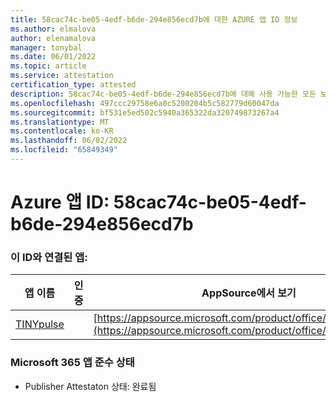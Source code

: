 ```yaml
---
title: 58cac74c-be05-4edf-b6de-294e856ecd7b에 대한 AZURE 앱 ID 정보
ms.author: elmalova
author: elenamalova
manager: tonybal
ms.date: 06/01/2022
ms.topic: article
ms.service: attestation
certification_type: attested
description: 58cac74c-be05-4edf-b6de-294e856ecd7b에 대해 사용 가능한 모든 보안 및 규정 준수 정보입니다.
ms.openlocfilehash: 497ccc29758e6a0c5200204b5c582779d60047da
ms.sourcegitcommit: bf531e5ed502c5940a365322da320749873267a4
ms.translationtype: MT
ms.contentlocale: ko-KR
ms.lasthandoff: 06/02/2022
ms.locfileid: "65849349"
---
```

# <a name="azure-app-id-58cac74c-be05-4edf-b6de-294e856ecd7b"></a>Azure 앱 ID: 58cac74c-be05-4edf-b6de-294e856ecd7b


### <a name="apps-associated-with-this-id"></a>이 ID와 연결된 앱:
| **앱 이름** | **인증** | **AppSource에서 보기** |
|--------------|---------------|-----------------------|
| [TINYpulse](../forward/WA104381729.md) |  | [https://appsource.microsoft.com/product/office/WA104381729](https://appsource.microsoft.com/product/office/WA104381729) |

### <a name="microsoft-365-app-compliance-status"></a>Microsoft 365 앱 준수 상태
- Publisher Attestaton 상태: 완료됨
